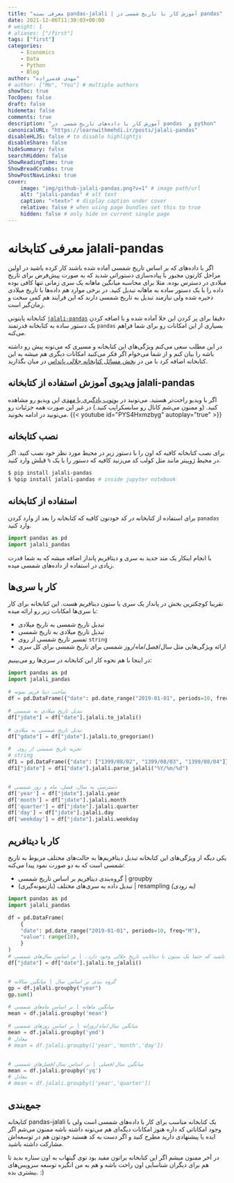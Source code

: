 ```yaml
---
title: "معرفی بسته pandas-jalali | آموزش کار با تاریخ شمسی در pandas"
date: 2021-12-06T11:30:03+00:00
# weight: 1
# aliases: ["/first"]
tags: ["first"]
categories:
    - Economics
    - Data
    - Python
    - Blog
author: "مهدی قدسی‌زاده"
# author: ["Me", "You"] # multiple authors
showToc: true
TocOpen: false
draft: false
hidemeta: false
comments: true
description: "آموزش کار با داد‌ه‌های تاریخ شمسی  در pandas  و python"  
canonicalURL: "https://learnwithmehdi.ir/posts/jalali-pandas"
disableHLJS: false # to disable highlightjs
disableShare: false
hideSummary: false
searchHidden: false
ShowReadingTime: true
ShowBreadCrumbs: true
ShowPostNavLinks: true
cover:
    image: "img/github-jalali-pandas.png?v=1" # image path/url
    alt: "jalali-pandas" # alt text
    caption: "<text>" # display caption under cover
    relative: false # when using page bundles set this to true
    hidden: false # only hide on current single page
---
```



# معرفی کتابخانه jalali-pandas
اگر با داده‌های که بر اساس  تاریخ شمسی آماده شده باشند کار کرده باشید در اولین مراحل کارتون مجبور با پیاده‌سازی دستوراتی شدید که به صورت پیش‌فرض برای تاریخ میلادی در دسترس بوده. مثلا برای محاسبه میانگین ماهانه یک سری زمانی تنها کافی بوده داده را با یک دستور ساده به ماهانه تبدیل کنید. در برخی موارد هم داده‌ها با تاریخ میلادی ذخیره شده ولی نیازمند تبدیل به تاریخ شمسی دارند که این فرایند هم کمی سخت و زمان‌گیر است.

کتابخانه پایتونی 
[`jalali-pandas`](https://github.com/ghodsizadeh/jalali-pandas)
دقیقا برای پر کردن این خلا آماده شده و با اضافه کردن یک دستور ساده به کتابخانه قدرتمند
‍`pandas`
بسیاری از این امکانات رو  برای شما فراهم می‌کنه.

در این مطلب سعی می‌کنم ویژگی‌های این کتابخانه و مسیری که می‌تونه پیش رو داشته باشه را بیان کنم و از شما می‌خوام اگر فکر می‌کنید  امکانات دیگری هم میشه به این کتابخانه اضافه کرد با من در
[بخش مسائل کتابخانه جلالی پانداس](https://github.com/ghodsizadeh/jalali-pandas/issues)
 در میان بگذارید.


## ویدیوی آموزش استفاده از کتابخانه jalali-pandas
اگر با ویدیو راحت‌تر هستید. می‌تونید در
[ یوتوب یادگیری با مهدی]()
 این ویدیو رو مشاهده کنید.
 (و ممنون می‌شم کانال رو سابسکرایب کنید.)
در غیر این صورت همه جزئیات رو می‌تونید در ادامه بخونید.
{{< youtube id="PYS4Hxmzbyg" autoplay="true"  >}}

## نصب کتابخانه
برای نصب کتابخانه کافیه که اون را با دستور زیر در محیط مورد نظر خود نصب کنید.
اگر در محیط ژوپیتر مانند مثل کولب کد می‌زنید کافیه که دستور را با یک
`%`
قبلش وارد کنید.
```bash
$ pip install jalali-pandas
$ %pip install jalali-pandas # inside jupyter notebook
```

## استفاده از کتابخانه
برای استفاده از کتابخانه در کد خودتون کافیه که کتابخانه را بعد از وارد کردن
`panadas`
وارد کنید.


```python
import pandas as pd
import jalali_pandas
```
با انجام اینکار یک متد جدید به سری و دیتافریم پانداز اضافه میشه که به شما قدرت زیادی در استفاده از داده‌های شمسی میده.

## کار با سری‌ها
تقریبا کوچکترین بخش در پانداز یک سری یا ستون دیتافریم هست.
این کتابخانه برای کار با سری‌ها امکانات زیر رو ارائه میده:
- تبدیل تاریخ شمسی به تاریخ میلادی
- تبدیل تاریخ میلادی به تاریخ شمسی
- تفسیر تاریخ شمسی از روی 
`string` 
- ارائه ویژگی‌هایی مثل سال/فصل/ماه/روز شمسی برای تاریخ شمسی برای کل سری

در اینجا با هم نحوه کار این کتابخانه در سری‌ها رو می‌بینیم:

```python
import pandas as pd
import jalali_pandas

# ساخت دیتا فریم نمونه
df = pd.DataFrame({"date": pd.date_range("2019-01-01", periods=10, freq="D")})

# تبدیل تاریخ میلادی به شمسی
df["jdate"] = df["date"].jalali.to_jalali()

# تبدیل تاریخ شمسی به میلادی
df["gdate"] = df["jdate"].jalali.to_gregorian()

#  تجزیه تاریخ شمسی از روی 
# string
df1 = pd.DataFrame({"date": ["1399/08/02", "1399/08/03", "1399/08/04"]})
df1["jdate"] = df1["date"].jalali.parse_jalali("%Y/%m/%d")


# دسترسی به سال، فصل، ماه و روز شمسی
df['year'] = df["jdate"].jalali.year
df['month'] = df["jdate"].jalali.month
df['quarter'] = df["jdate"].jalali.quarter
df['day'] = df["jdate"].jalali.day
df['weekday'] = df["jdate"].jalali.weekday
```

## کار با دیتافریم
یکی دیگه از ویژگی‌های این کتابخانه تبدیل دیتافریم‌ها به حالت‌های مختلف مربوط به تاریخ شمسی است که به دو صورت نمود پیدا می‌کنه:
- گروه‌بندی دیتافریم بر اساس تاریخ شمسی | 
groupby
- تبدیل داده به سری‌های مختلف (بازنمونه‌گیری) | resampling 
_(به زودی)_


```python
import pandas as pd
import jalali_pandas

df = pd.DataFrame(
    {
    "date": pd.date_range("2019-01-01", periods=10, freq="M"),
    "value": range(10),
    }
)
# مطمئن باشید که حتما یک ستون با دیتاتایپ تاریخ جلالی وجود دارد. | بر اساس سال‌های شمسی
df["jdate"] = df["date"].jalali.to_jalali()


# گروه بندی بر اساس سال | میانگین سالانه
gp = df.jalali.groupby("year")
gp.sum()

# میانگین ماهانه | بر اساس ماه‌های شمسی
mean = df.jalali.groupby('mean')

# میانگین سال/ماه/روزانه | بر اساس روز‌های شمسی
mean = df.jalali.groupby('ymd')
# معادل
# mean = df.jalali.groupby(['year','month','day'])


# میانگین سال/فصلی | بر اساس سال/فصل‌های شمسی
mean = df.jalali.groupby('yq')
# معادل
# mean = df.jalali.groupby(['year','quarter'])

```


## جمع‌بندی

کتابخانه 
pandas-jalali
یک کتابخانه مناسب برای کار با داده‌های شمسی است 
ولی با وجود امکاناتی که داره هنوز امکانات دیگه‌ای هم می‌تونه داشته باشه ممنون می‌شم اگر ایده‌ یا پیشنهادی دارید مطرح کنید و اگر دست به کد هستید خودتون هم در  توسعه‌اش مشارکت داشته باشید.

در آخر ممنون میشم اگر این کتابخانه براتون مفید بود توی گیتهاب به اون ستاره بدید تا هم برای دیگران شناسایی اون راحت باشه و هم به من انگیزه توسعه سرویس‌های بیشتری بده. :)

